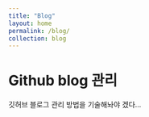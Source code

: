 ```yaml
---
title: "Blog"
layout: home
permalink: /blog/
collection: blog
---
```

# Github blog 관리
깃허브 블로그 관리 방법을 기술해놔야 겠다...
